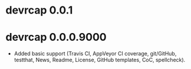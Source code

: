 # devrcap 0.0.1

# devrcap 0.0.0.9000

* Added basic support (Travis CI, AppVeyor CI coverage, git/GitHub,
  testthat, News, Readme, License, GitHub templates, CoC, spellcheck).
